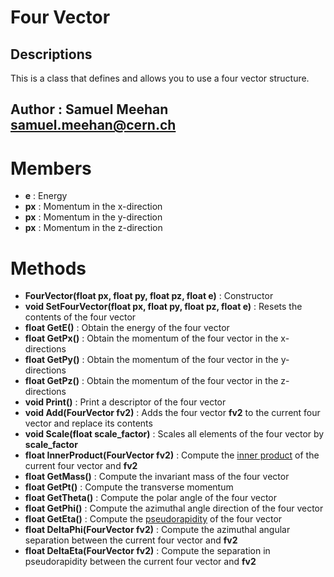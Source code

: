 # Four Vector

## Descriptions

This is a class that defines and allows you to use a four vector structure.

## Author : Samuel Meehan [<samuel.meehan@cern.ch>](mailto:samuel.meehan@cern.ch)

# Members
- **e**  : Energy
- **px** : Momentum in the x-direction
- **px** : Momentum in the y-direction
- **px** : Momentum in the z-direction

# Methods

- **FourVector(float px, float py, float pz, float e)** : Constructor
- **void SetFourVector(float px, float py, float pz, float e)** : Resets the contents of the four vector
- **float GetE()** : Obtain the energy of the four vector
- **float GetPx()** : Obtain the momentum of the four vector in the x-directions
- **float GetPy()** : Obtain the momentum of the four vector in the y-directions
- **float GetPz()** : Obtain the momentum of the four vector in the z-directions
- **void Print()** : Print a descriptor of the four vector
- **void Add(FourVector fv2)** : Adds the four vector __fv2__ to the current four vector and replace its contents
- **void Scale(float scale_factor)** : Scales all elements of the four vector by __scale_factor__
- **float InnerProduct(FourVector fv2)** : Compute the [inner product](https://uspas.fnal.gov/materials/12MSU/Conrad_4vector.pdf) of the current four vector and __fv2__
- **float GetMass()** : Compute the invariant mass of the four vector
- **float GetPt()** : Compute the transverse momentum 
- **float GetTheta()** : Compute the polar angle of the four vector
- **float GetPhi()** : Compute the azimuthal angle direction of the four vector
- **float GetEta()** : Compute the [pseudorapidity](https://en.wikipedia.org/wiki/Pseudorapidity) of the four vector
- **float DeltaPhi(FourVector fv2)** : Compute the azimuthal angular separation between the current four vector and __fv2__
- **float DeltaEta(FourVector fv2)** : Compute the separation in pseudorapidity between the current four vector and __fv2__